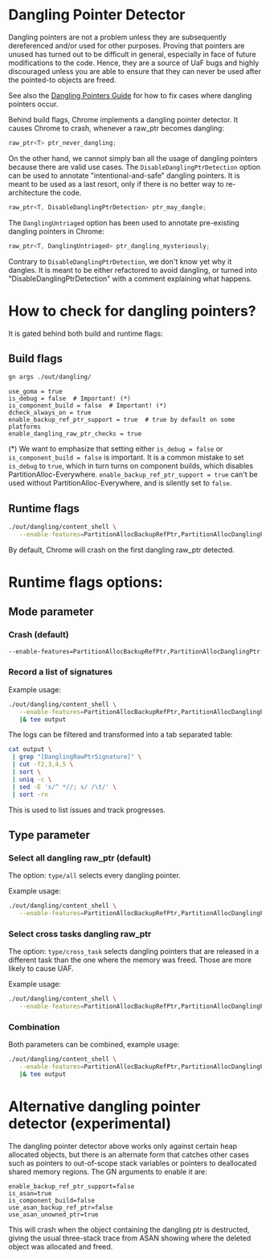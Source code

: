 # Dangling Pointer Detector

Dangling pointers are not a problem unless they are subsequently dereferenced
and/or used for other purposes. Proving that pointers are unused has turned out
to be difficult in general, especially in face of future modifications to
the code. Hence, they are a source of UaF bugs and highly discouraged unless
you are able to ensure that they can never be used after the pointed-to objects
are freed.

See also the [Dangling Pointers Guide](./dangling_ptr_guide.md) for how to fix
cases where dangling pointers occur.

Behind build flags, Chrome implements a dangling pointer detector. It causes
Chrome to crash, whenever a raw_ptr becomes dangling:
```cpp
raw_ptr<T> ptr_never_dangling;
```

On the other hand, we cannot simply ban all the usage of dangling pointers
because there are valid use cases. The `DisableDanglingPtrDetection` option can
be used to annotate "intentional-and-safe" dangling pointers. It is meant to be
used as a last resort, only if there is no better way to re-architecture the
code.
```cpp
raw_ptr<T, DisableDanglingPtrDetection> ptr_may_dangle;
```

The `DanglingUntriaged` option has been used to annotate pre-existing dangling
pointers in Chrome:
```cpp
raw_ptr<T, DanglingUntriaged> ptr_dangling_mysteriously;
```
Contrary to `DisableDanglingPtrDetection`, we don't know yet why it dangles. It
is meant to be either refactored to avoid dangling, or turned into
"DisableDanglingPtrDetection" with a comment explaining what happens.

# How to check for dangling pointers?

It is gated behind both build and runtime flags:

## Build flags

```bash
gn args ./out/dangling/
```

```gn
use_goma = true
is_debug = false  # Important! (*)
is_component_build = false  # Important! (*)
dcheck_always_on = true
enable_backup_ref_ptr_support = true  # true by default on some platforms
enable_dangling_raw_ptr_checks = true
```

(*) We want to emphasize that setting either `is_debug = false` or
`is_component_build = false` is important. It is a common mistake to set
`is_debug` to `true`, which in turn turns on component builds, which
disables PartitionAlloc-Everywhere. `enable_backup_ref_ptr_support = true` can't
be used without PartitionAlloc-Everywhere, and is silently set to `false`.

## Runtime flags

```bash
./out/dangling/content_shell \
   --enable-features=PartitionAllocBackupRefPtr,PartitionAllocDanglingPtr
```

By default, Chrome will crash on the first dangling raw_ptr detected.

# Runtime flags options:

## Mode parameter

### Crash (default)

```bash
--enable-features=PartitionAllocBackupRefPtr,PartitionAllocDanglingPtr:mode/crash
```

### Record a list of signatures

Example usage:
```bash
./out/dangling/content_shell \
   --enable-features=PartitionAllocBackupRefPtr,PartitionAllocDanglingPtr:mode/log_only \
   |& tee output
```

The logs can be filtered and transformed into a tab separated table:
```bash
cat output \
 | grep "[DanglingRawPtrSignature]" \
 | cut -f2,3,4,5 \
 | sort \
 | uniq -c \
 | sed -E 's/^ *//; s/ /\t/' \
 | sort -rn
```

This is used to list issues and track progresses.

## Type parameter
### Select all dangling raw_ptr (default)

The option: `type/all` selects every dangling pointer.

Example usage:
```bash
./out/dangling/content_shell \
   --enable-features=PartitionAllocBackupRefPtr,PartitionAllocDanglingPtr:type/all
```

### Select cross tasks dangling raw_ptr

The option: `type/cross_task` selects dangling pointers that are released in a
different task than the one where the memory was freed. Those are more likely to
cause UAF.

Example usage:
```bash
./out/dangling/content_shell \
   --enable-features=PartitionAllocBackupRefPtr,PartitionAllocDanglingPtr:type/cross_task
```

### Combination

Both parameters can be combined, example usage:
```bash
./out/dangling/content_shell \
   --enable-features=PartitionAllocBackupRefPtr,PartitionAllocDanglingPtr:mode/log_only/type/cross_task \
   |& tee output
```

# Alternative dangling pointer detector (experimental)

The dangling pointer detector above works only against certain heap allocated
objects, but there is an alternate form that catches other cases such as
pointers to out-of-scope stack variables or pointers to deallocated shared
memory regions. The GN arguments to enable it are:

```gn
enable_backup_ref_ptr_support=false
is_asan=true
is_component_build=false
use_asan_backup_ref_ptr=false
use_asan_unowned_ptr=true
```

This will crash when the object containing the dangling ptr is destructed,
giving the usual three-stack trace from ASAN showing where the deleted object
was allocated and freed.

